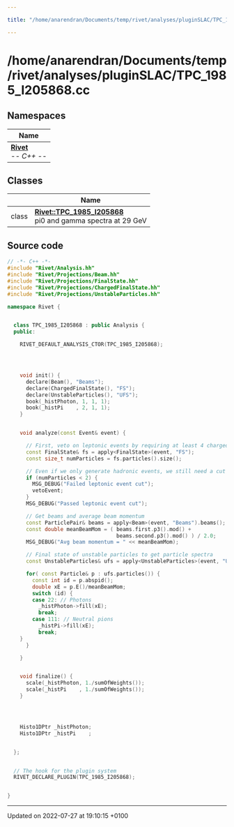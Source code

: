 ```yaml
---

title: "/home/anarendran/Documents/temp/rivet/analyses/pluginSLAC/TPC_1985_I205868.cc"

---
```


# /home/anarendran/Documents/temp/rivet/analyses/pluginSLAC/TPC_1985_I205868.cc



## Namespaces

| Name           |
| -------------- |
| **[Rivet](http://example.org/namespaces/namespacerivet/)** <br>-*- C++ -*-  |

## Classes

|                | Name           |
| -------------- | -------------- |
| class | **[Rivet::TPC_1985_I205868](http://example.org/classes/classrivet_1_1tpc__1985__i205868/)** <br>pi0 and gamma spectra at 29 GeV  |




## Source code

```cpp
// -*- C++ -*-
#include "Rivet/Analysis.hh"
#include "Rivet/Projections/Beam.hh"
#include "Rivet/Projections/FinalState.hh"
#include "Rivet/Projections/ChargedFinalState.hh"
#include "Rivet/Projections/UnstableParticles.hh"

namespace Rivet {


  class TPC_1985_I205868 : public Analysis {
  public:

    RIVET_DEFAULT_ANALYSIS_CTOR(TPC_1985_I205868);




    void init() {
      declare(Beam(), "Beams");
      declare(ChargedFinalState(), "FS");
      declare(UnstableParticles(), "UFS");
      book(_histPhoton, 1, 1, 1);
      book(_histPi    , 2, 1, 1);
    }


    void analyze(const Event& event) {

      // First, veto on leptonic events by requiring at least 4 charged FS particles
      const FinalState& fs = apply<FinalState>(event, "FS");
      const size_t numParticles = fs.particles().size();

      // Even if we only generate hadronic events, we still need a cut on numCharged >= 2.
      if (numParticles < 2) {
        MSG_DEBUG("Failed leptonic event cut");
        vetoEvent;
      }
      MSG_DEBUG("Passed leptonic event cut");

      // Get beams and average beam momentum
      const ParticlePair& beams = apply<Beam>(event, "Beams").beams();
      const double meanBeamMom = ( beams.first.p3().mod() +
                                   beams.second.p3().mod() ) / 2.0;
      MSG_DEBUG("Avg beam momentum = " << meanBeamMom);

      // Final state of unstable particles to get particle spectra
      const UnstableParticles& ufs = apply<UnstableParticles>(event, "UFS");

      for( const Particle& p : ufs.particles()) {
        const int id = p.abspid();
        double xE = p.E()/meanBeamMom;
        switch (id) {
        case 22: // Photons
          _histPhoton->fill(xE);
          break;
        case 111: // Neutral pions
          _histPi->fill(xE);
          break;
    }
      }

    }


    void finalize() {
      scale(_histPhoton, 1./sumOfWeights());
      scale(_histPi    , 1./sumOfWeights());
    }




    Histo1DPtr _histPhoton;
    Histo1DPtr _histPi    ;


  };


  // The hook for the plugin system
  RIVET_DECLARE_PLUGIN(TPC_1985_I205868);


}
```


-------------------------------

Updated on 2022-07-27 at 19:10:15 +0100
